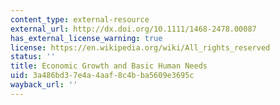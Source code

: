 ```yaml
---
content_type: external-resource
external_url: http://dx.doi.org/10.1111/1468-2478.00087
has_external_license_warning: true
license: https://en.wikipedia.org/wiki/All_rights_reserved
status: ''
title: Economic Growth and Basic Human Needs
uid: 3a486bd3-7e4a-4aaf-8c4b-ba5609e3695c
wayback_url: ''
---
```


